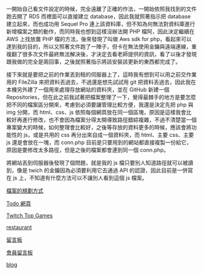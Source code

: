 一開始自己看文件設定的時候，完全遠離了正確的作法，一開始依照我找到的文件跑去開了 RDS 而裡面可以直接建立 database，因此我就照著指示把 database 建立起來，而也成功用 Sequel Pro 連上該資料庫，但不知為何無法對資料庫進行新增檔案之類的動作，而同時我也想到這樣沒辦法開 PHP 檔阿，因此決定繼續在 AWS 上找放置 PHP 檔的方法，後來發現了叫做 Aws sdk for php，看起來可以達到我的目的，所以又照著文件跑了一陣子，但卡在無法使用金鑰與遠端連線，重複翻了很多次文件最終無法解決後，才決定去看老師提供的資訊，看了以後才發現跟我做的完全是兩回事，之後就照著指示將該安裝該更新的東西都完成了。

接下來就是要把之前的作業丟到租的伺服器上了，這時我有想到可以用之前交作業用的 FileZilla 來把資料丟過去，不過還是想先試試用 git 把資料丟過去，因此我在本機另外建了一個用來處理存放網站的資料夾，並在 GitHub 新建一個 Repositories，但在此之前我試著把檔案整理了一下，覺得最棘手的地方是要怎麼把不同的檔案區分開來，考慮到必須要讓管理比較方便，我還是決定先把 php 與 img 分開，而 html、css、js 依照每個網頁放在同一個區塊，原因是這樣我會比較好再進行修改，也不會因為檔案分得太開導致路徑錯綜複雜，不過不清楚當一個專案變大的時候，如何整理會比較好，之後等存放的資料更多的時候，應該會將功能性的 js，或是共用的 css 再分出來自成一個資料夾，而 html、主要 css、主要 js 還是會放在一塊，而 conn.php 目前是只要用到的網站都直接複製一份給它，原因是要修改太多路徑，但是之後的檔案都會連到同一個 conn.php。

將網站丟到伺服器後發現了個問題，就是我的 js 檔只要別人知道路徑就可以被讀到，像是 twich 的金鑰因為必須要利用它去通過 API 的認證，因此目前是一併寫在 js 上，不知道有什麼方法可以不讓別人看到這個 js 檔案。

[檔案的規劃方式](https://github.com/FelixHuang214/website)

[Todo 網頁](http://ec2-54-249-42-178.ap-northeast-1.compute.amazonaws.com/website/webpage/todo/index.html)

[Twitch Top Games](http://ec2-54-249-42-178.ap-northeast-1.compute.amazonaws.com/website/webpage/twitch_topgames/)

[restaurant](http://ec2-54-249-42-178.ap-northeast-1.compute.amazonaws.com/website/webpage/restaurant/home/index.html)

[留言板](http://ec2-54-249-42-178.ap-northeast-1.compute.amazonaws.com/website/webpage/message_board/)

[會員留言板](http://ec2-54-249-42-178.ap-northeast-1.compute.amazonaws.com/website/php/comments/index.php)

[blog](http://ec2-54-249-42-178.ap-northeast-1.compute.amazonaws.com/website/php/blog/index.php)

